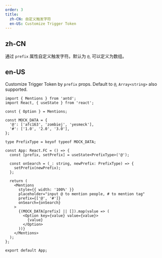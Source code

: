 ```yaml
---
order: 3
title:
  zh-CN: 自定义触发字符
  en-US: Customize Trigger Token
---
```


## zh-CN

通过 `prefix` 属性自定义触发字符。默认为 `@`, 可以定义为数组。

## en-US

Customize Trigger Token by `prefix` props. Default to `@`, `Array<string>` also supported.

```tsx
import { Mentions } from 'antd';
import React, { useState } from 'react';

const { Option } = Mentions;

const MOCK_DATA = {
  '@': ['afc163', 'zombiej', 'yesmeck'],
  '#': ['1.0', '2.0', '3.0'],
};

type PrefixType = keyof typeof MOCK_DATA;

const App: React.FC = () => {
  const [prefix, setPrefix] = useState<PrefixType>('@');

  const onSearch = (_: string, newPrefix: PrefixType) => {
    setPrefix(newPrefix);
  };

  return (
    <Mentions
      style={{ width: '100%' }}
      placeholder="input @ to mention people, # to mention tag"
      prefix={['@', '#']}
      onSearch={onSearch}
    >
      {(MOCK_DATA[prefix] || []).map(value => (
        <Option key={value} value={value}>
          {value}
        </Option>
      ))}
    </Mentions>
  );
};

export default App;
```
